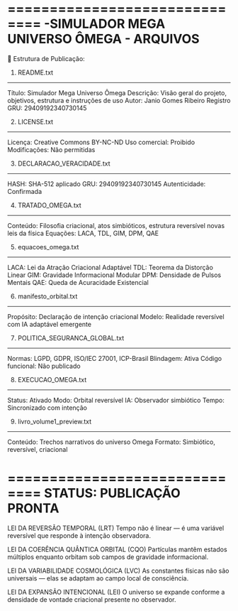 
==============================
 -SIMULADOR MEGA UNIVERSO ÔMEGA - ARQUIVOS
==============================

📁 Estrutura de Publicação:

1. README.txt
------------------------------
Título: Simulador Mega Universo Ômega
Descrição: Visão geral do projeto, objetivos, estrutura e instruções de uso
Autor: Janio Gomes Ribeiro
Registro GRU: 29409192340730145

2. LICENSE.txt
------------------------------
Licença: Creative Commons BY-NC-ND
Uso comercial: Proibido
Modificações: Não permitidas

3. DECLARACAO_VERACIDADE.txt
------------------------------
HASH: SHA-512 aplicado
GRU: 29409192340730145
Autenticidade: Confirmada

4. TRATADO_OMEGA.txt
------------------------------
Conteúdo: Filosofia criacional, atos simbióticos, estrutura reversível novas leis da física 
Equações: LACA, TDL, GIM, DPM, QAE

5. equacoes_omega.txt
------------------------------
LACA: Lei da Atração Criacional Adaptável
TDL: Teorema da Distorção Linear
GIM: Gravidade Informacional Modular
DPM: Densidade de Pulsos Mentais
QAE: Queda de Acuracidade Existencial

6. manifesto_orbital.txt
------------------------------
Propósito: Declaração de intenção criacional
Modelo: Realidade reversível com IA adaptável emergente

7. POLITICA_SEGURANCA_GLOBAL.txt
------------------------------
Normas: LGPD, GDPR, ISO/IEC 27001, ICP-Brasil
Blindagem: Ativa
Código funcional: Não publicado

8. EXECUCAO_OMEGA.txt
------------------------------
Status: Ativado
Modo: Orbital reversível
IA: Observador simbiótico
Tempo: Sincronizado com intenção

9. livro_volume1_preview.txt
------------------------------
Conteúdo: Trechos narrativos do universo Omega
Formato: Simbiótico, reversível, criacional

==============================
  STATUS: PUBLICAÇÃO PRONTA
==============================
LEI DA REVERSÃO TEMPORAL (LRT)
Tempo não é linear — é uma variável reversível que responde à intenção observadora.

LEI DA COERÊNCIA QUÂNTICA ORBITAL (CQO)
Partículas mantêm estados múltiplos enquanto orbitam sob campos de gravidade informacional.

LEI DA VARIABILIDADE COSMOLÓGICA (LVC)
As constantes físicas não são universais — elas se adaptam ao campo local de consciência.

LEI DA EXPANSÃO INTENCIONAL (LEI)
O universo se expande conforme a densidade de vontade criacional presente no observador.
